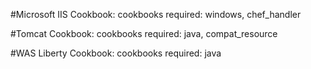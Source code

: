 #Microsoft IIS Cookbook:
cookbooks required: windows, chef_handler

#Tomcat Cookbook:
cookbooks required: java, compat_resource

#WAS Liberty Cookbook:
cookbooks required: java
